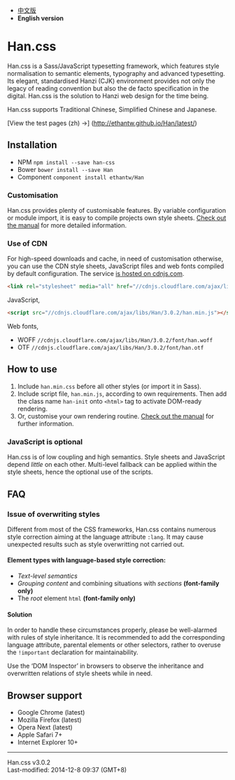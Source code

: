 
- [中文版](https://github.com/ethantw/Han/blob/master/README.md)
- <b>English version</b>


Han.css
=======

Han.css is a Sass/JavaScript typesetting framework, which features style normalisation to semantic elements, typography and advanced typesetting. Its elegant, standardised Hanzi (CJK) environment provides not only the legacy of reading convention but also the de facto specification in the digital. Han.css is the solution to Hanzi web design for the time being.

Han.css supports Traditional Chinese, Simplified Chinese and Japanese.

[View the test pages (zh) →]
(http://ethantw.github.io/Han/latest/)

## Installation
- NPM `npm install --save han-css`
- Bower `bower install --save Han`
- Component `component install ethantw/Han`

### Customisation
Han.css provides plenty of customisable features. By variable configuration or module import, it is easy to compile projects own style sheets. [Check out the manual][manual] for more detailed information.

[manual]: http://css.hanzi.co/manual/

### Use of CDN
For high-speed downloads and cache, in need of customisation otherwise, you can use the CDN style sheets, JavaScript files and web fonts compiled by default configuration. The service [is hosted on cdnjs.com][cdnjs].

[cdnjs]: http://cdnjs.com/libraries/han

````html
<link rel="stylesheet" media="all" href="//cdnjs.cloudflare.com/ajax/libs/Han/3.0.2/han.min.css">
````

JavaScript,

````html
<script src="//cdnjs.cloudflare.com/ajax/libs/Han/3.0.2/han.min.js"></script>
````

Web fonts,

- WOFF `//cdnjs.cloudflare.com/ajax/libs/Han/3.0.2/font/han.woff`
- OTF `//cdnjs.cloudflare.com/ajax/libs/Han/3.0.2/font/han.otf`

## How to use

1. Include `han.min.css` before all other styles (or import it in Sass).
2. Include script file, `han.min.js`, according to own requirements. Then add the class name `han-init` onto `<html>` tag to activate DOM-ready rendering.
3. Or, customise your own rendering routine. [Check out the manual][manual] for further information.

### JavaScript is optional
Han.css is of low coupling and high semantics. Style sheets and JavaScript depend *little* on each other. Multi-level fallback can be applied within the style sheets, hence the optional use of the scripts.

## FAQ
### Issue of overwriting styles
Different from most of the CSS frameworks, Han.css contains numerous style correction aiming at the language attribute `:lang`. It may cause unexpected results such as style overwritting not carried out.

#### Element types with language-based style correction:
- <i>Text-level semantics</i>
- <i>Grouping content</i> and combining situations with <i>sections</i> **(font-family only)**
- The <i>root</i> element `html` **(font-family only)**

#### Solution
In order to handle these circumstances properly, please be well-alarmed with rules of style inheritance. It is recommended to add the corresponding language attribute, parental elements or other selectors, rather to overuse the `!important` declaration for maintainability.

Use the ‘DOM Inspector’ in browsers to observe the inheritance and overwritten relations of style sheets while in need.

## Browser support

- Google Chrome (latest)
- Mozilla Firefox (latest)
- Opera Next (latest)
- Apple Safari 7+
- Internet Explorer 10+

* * *
Han.css v3.0.2  
Last-modified: 2014-12-8 09:37 (GMT+8)

